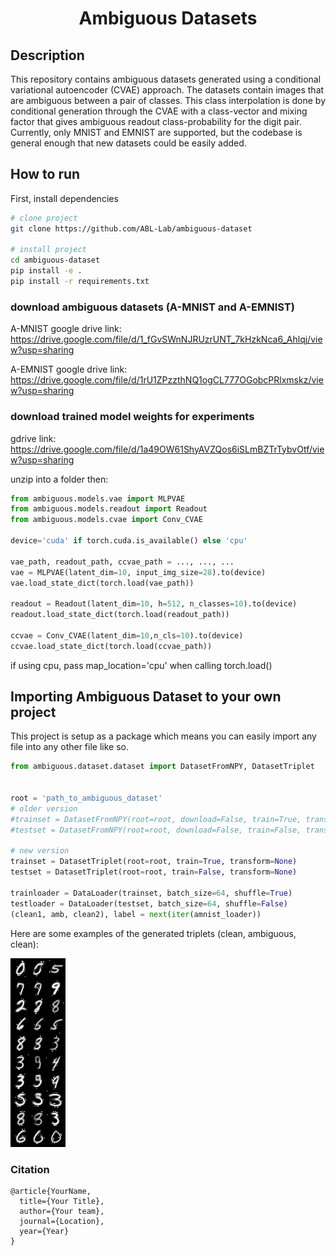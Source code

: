 
<div align="center">    
 
# Ambiguous Datasets     

</div>
 
## Description   
This repository contains ambiguous datasets generated using a conditional variational autoencoder (CVAE) approach. The datasets contain images that are ambiguous between a pair of classes. This class interpolation is done by conditional generation through the CVAE with a class-vector and mixing factor that gives ambiguous readout class-probability for the digit pair. Currently, only MNIST and EMNIST are supported, but the codebase is general enough that new datasets could be easily added.

## How to run   
First, install dependencies   
```bash
# clone project   
git clone https://github.com/ABL-Lab/ambiguous-dataset

# install project   
cd ambiguous-dataset 
pip install -e .   
pip install -r requirements.txt
```
### download ambiguous datasets (A-MNIST and A-EMNIST)
A-MNIST google drive link: https://drive.google.com/file/d/1_fGvSWnNJRUzrUNT_7kHzkNca6_Ahlqj/view?usp=sharing 

A-EMNIST google drive link: https://drive.google.com/file/d/1rU1ZPzzthNQ1ogCL777OGobcPRlxmskz/view?usp=sharing 

### download trained model weights for experiments
gdrive link: https://drive.google.com/file/d/1a49OW61ShyAVZQos6iSLmBZTrTybvOtf/view?usp=sharing

unzip into a folder then:

```python
from ambiguous.models.vae import MLPVAE
from ambiguous.models.readout import Readout
from ambiguous.models.cvae import Conv_CVAE

device='cuda' if torch.cuda.is_available() else 'cpu'

vae_path, readout_path, ccvae_path = ..., ..., ...
vae = MLPVAE(latent_dim=10, input_img_size=28).to(device)
vae.load_state_dict(torch.load(vae_path))

readout = Readout(latent_dim=10, h=512, n_classes=10).to(device)
readout.load_state_dict(torch.load(readout_path))

ccvae = Conv_CVAE(latent_dim=10,n_cls=10).to(device)
ccvae.load_state_dict(torch.load(ccvae_path))
```
if using cpu, pass map_location='cpu' when calling torch.load()

## Importing Ambiguous Dataset to your own project
This project is setup as a package which means you can easily import any file into any other file like so.
```python
from ambiguous.dataset.dataset import DatasetFromNPY, DatasetTriplet


root = 'path_to_ambiguous_dataset'
# older version
#trainset = DatasetFromNPY(root=root, download=False, train=True, transform=None)
#testset = DatasetFromNPY(root=root, download=False, train=False, transform=None)

# new version
trainset = DatasetTriplet(root=root, train=True, transform=None)
testset = DatasetTriplet(root=root, train=False, transform=None)

trainloader = DataLoader(trainset, batch_size=64, shuffle=True)
testloader = DataLoader(testset, batch_size=64, shuffle=False)
(clean1, amb, clean2), label = next(iter(amnist_loader))
```
Here are some examples of the generated triplets (clean, ambiguous, clean):

![plot](./ambiguous/train/triplet.png)

<!-- ## Saving a custom ambiguous dataset
```python
from ambiguous.dataset.dataset import save_dataset_to_file, DatasetFromNPY

# This part could take some time
save_dataset_to_file(dataset_name='EMNIST',
                     og_root=path_to_emnist,
                     new_root=path_to_ambiguous_emnist,
                     pairs=your_class_pairs,
                     blend=0.5)
   
# Then load dataset as before
trainset = DatasetFromNPY(root=path_to_ambiguous_emnist, download=False, train=True, transform=None)
trainloader = DataLoader(trainset, batch_size=64, shuffle=True)
``` -->

### Citation   
```
@article{YourName,
  title={Your Title},
  author={Your team},
  journal={Location},
  year={Year}
}
```   
